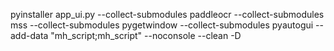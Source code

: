 pyinstaller  app_ui.py  --collect-submodules paddleocr --collect-submodules mss  --collect-submodules pygetwindow  --collect-submodules pyautogui  --add-data "mh_script;mh_script" --noconsole --clean -D

